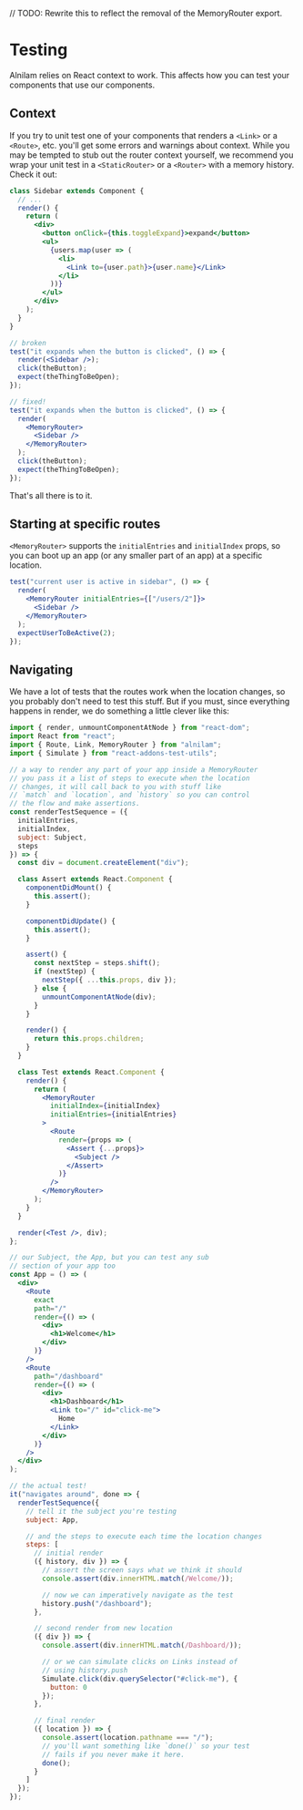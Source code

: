 // TODO: Rewrite this to reflect the removal of the MemoryRouter export.

# Testing

Alnilam relies on React context to work. This affects how you can
test your components that use our components.

## Context

If you try to unit test one of your components that renders a `<Link>` or a `<Route>`, etc. you'll get some errors and warnings about context. While you may be tempted to stub out the router context yourself, we recommend you wrap your unit test in a `<StaticRouter>` or a `<Router>` with a memory history. Check it out:

```jsx
class Sidebar extends Component {
  // ...
  render() {
    return (
      <div>
        <button onClick={this.toggleExpand}>expand</button>
        <ul>
          {users.map(user => (
            <li>
              <Link to={user.path}>{user.name}</Link>
            </li>
          ))}
        </ul>
      </div>
    );
  }
}

// broken
test("it expands when the button is clicked", () => {
  render(<Sidebar />);
  click(theButton);
  expect(theThingToBeOpen);
});

// fixed!
test("it expands when the button is clicked", () => {
  render(
    <MemoryRouter>
      <Sidebar />
    </MemoryRouter>
  );
  click(theButton);
  expect(theThingToBeOpen);
});
```

That's all there is to it.

## Starting at specific routes

`<MemoryRouter>` supports the `initialEntries` and `initialIndex` props,
so you can boot up an app (or any smaller part of an app) at a specific
location.

```jsx
test("current user is active in sidebar", () => {
  render(
    <MemoryRouter initialEntries={["/users/2"]}>
      <Sidebar />
    </MemoryRouter>
  );
  expectUserToBeActive(2);
});
```

## Navigating

We have a lot of tests that the routes work when the location changes, so you probably don't need to test this stuff. But if you must, since everything happens in render, we do something a little clever like this:

```jsx
import { render, unmountComponentAtNode } from "react-dom";
import React from "react";
import { Route, Link, MemoryRouter } from "alnilam";
import { Simulate } from "react-addons-test-utils";

// a way to render any part of your app inside a MemoryRouter
// you pass it a list of steps to execute when the location
// changes, it will call back to you with stuff like
// `match` and `location`, and `history` so you can control
// the flow and make assertions.
const renderTestSequence = ({
  initialEntries,
  initialIndex,
  subject: Subject,
  steps
}) => {
  const div = document.createElement("div");

  class Assert extends React.Component {
    componentDidMount() {
      this.assert();
    }

    componentDidUpdate() {
      this.assert();
    }

    assert() {
      const nextStep = steps.shift();
      if (nextStep) {
        nextStep({ ...this.props, div });
      } else {
        unmountComponentAtNode(div);
      }
    }

    render() {
      return this.props.children;
    }
  }

  class Test extends React.Component {
    render() {
      return (
        <MemoryRouter
          initialIndex={initialIndex}
          initialEntries={initialEntries}
        >
          <Route
            render={props => (
              <Assert {...props}>
                <Subject />
              </Assert>
            )}
          />
        </MemoryRouter>
      );
    }
  }

  render(<Test />, div);
};

// our Subject, the App, but you can test any sub
// section of your app too
const App = () => (
  <div>
    <Route
      exact
      path="/"
      render={() => (
        <div>
          <h1>Welcome</h1>
        </div>
      )}
    />
    <Route
      path="/dashboard"
      render={() => (
        <div>
          <h1>Dashboard</h1>
          <Link to="/" id="click-me">
            Home
          </Link>
        </div>
      )}
    />
  </div>
);

// the actual test!
it("navigates around", done => {
  renderTestSequence({
    // tell it the subject you're testing
    subject: App,

    // and the steps to execute each time the location changes
    steps: [
      // initial render
      ({ history, div }) => {
        // assert the screen says what we think it should
        console.assert(div.innerHTML.match(/Welcome/));

        // now we can imperatively navigate as the test
        history.push("/dashboard");
      },

      // second render from new location
      ({ div }) => {
        console.assert(div.innerHTML.match(/Dashboard/));

        // or we can simulate clicks on Links instead of
        // using history.push
        Simulate.click(div.querySelector("#click-me"), {
          button: 0
        });
      },

      // final render
      ({ location }) => {
        console.assert(location.pathname === "/");
        // you'll want something like `done()` so your test
        // fails if you never make it here.
        done();
      }
    ]
  });
});
```
